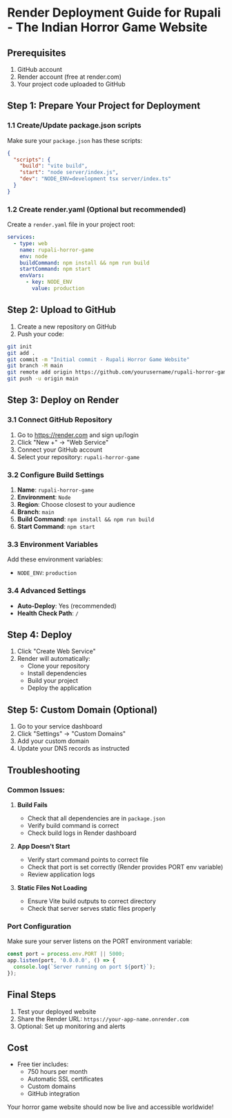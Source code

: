 # Render Deployment Guide for Rupali - The Indian Horror Game Website

## Prerequisites
1. GitHub account
2. Render account (free at render.com)
3. Your project code uploaded to GitHub

## Step 1: Prepare Your Project for Deployment

### 1.1 Create/Update package.json scripts
Make sure your `package.json` has these scripts:
```json
{
  "scripts": {
    "build": "vite build",
    "start": "node server/index.js",
    "dev": "NODE_ENV=development tsx server/index.ts"
  }
}
```

### 1.2 Create render.yaml (Optional but recommended)
Create a `render.yaml` file in your project root:
```yaml
services:
  - type: web
    name: rupali-horror-game
    env: node
    buildCommand: npm install && npm run build
    startCommand: npm start
    envVars:
      - key: NODE_ENV
        value: production
```

## Step 2: Upload to GitHub

1. Create a new repository on GitHub
2. Push your code:
```bash
git init
git add .
git commit -m "Initial commit - Rupali Horror Game Website"
git branch -M main
git remote add origin https://github.com/yourusername/rupali-horror-game.git
git push -u origin main
```

## Step 3: Deploy on Render

### 3.1 Connect GitHub Repository
1. Go to https://render.com and sign up/login
2. Click "New +" → "Web Service"
3. Connect your GitHub account
4. Select your repository: `rupali-horror-game`

### 3.2 Configure Build Settings
1. **Name**: `rupali-horror-game`
2. **Environment**: `Node`
3. **Region**: Choose closest to your audience
4. **Branch**: `main`
5. **Build Command**: `npm install && npm run build`
6. **Start Command**: `npm start`

### 3.3 Environment Variables
Add these environment variables:
- `NODE_ENV`: `production`

### 3.4 Advanced Settings
- **Auto-Deploy**: Yes (recommended)
- **Health Check Path**: `/`

## Step 4: Deploy

1. Click "Create Web Service"
2. Render will automatically:
   - Clone your repository
   - Install dependencies
   - Build your project
   - Deploy the application

## Step 5: Custom Domain (Optional)

1. Go to your service dashboard
2. Click "Settings" → "Custom Domains"
3. Add your custom domain
4. Update your DNS records as instructed

## Troubleshooting

### Common Issues:

1. **Build Fails**
   - Check that all dependencies are in `package.json`
   - Verify build command is correct
   - Check build logs in Render dashboard

2. **App Doesn't Start**
   - Verify start command points to correct file
   - Check that port is set correctly (Render provides PORT env variable)
   - Review application logs

3. **Static Files Not Loading**
   - Ensure Vite build outputs to correct directory
   - Check that server serves static files properly

### Port Configuration
Make sure your server listens on the PORT environment variable:
```javascript
const port = process.env.PORT || 5000;
app.listen(port, '0.0.0.0', () => {
  console.log(`Server running on port ${port}`);
});
```

## Final Steps

1. Test your deployed website
2. Share the Render URL: `https://your-app-name.onrender.com`
3. Optional: Set up monitoring and alerts

## Cost
- Free tier includes:
  - 750 hours per month
  - Automatic SSL certificates
  - Custom domains
  - GitHub integration

Your horror game website should now be live and accessible worldwide!